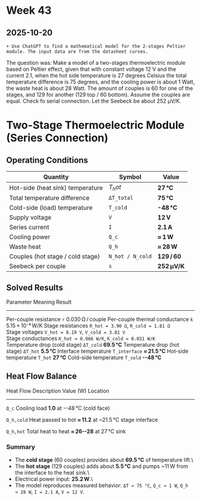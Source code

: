 # Week 43

## 2025-10-20 
    + Use ChatGPT to find a mathematical model for the 2-stages Peltier module. The input data are from the datasheet curves.

The question was: Make a model of a two-stages thermoelectric module based on Peltier effect, given that with constant voltage 12 V and the current 2.1, when the hot side temperature is 27 degrees Celsius the total temperature difference is 75 degrees, and the cooling power is about 1 Watt, the waste heat is about 28 Watt. The amount of couples is 60 for one of the stages, and 129 for another (129 top / 60 bottom). Assume the couples are equal. Check fo serial connection. Let the Seebeck be about 252 µV/K.
# Two-Stage Thermoelectric Module (Series Connection)

## Operating Conditions

| Quantity                          |      Symbol      |    Value    |
| ----------------------------------|------------------|-------------|
| Hot-side (heat sink) temperature  |    $`T_hot`$     |  **27 °C**  |
| Total temperature difference      |    `ΔT_total`    |  **75 °C**  |
| Cold-side (load) temperature      |     `T_cold`     | **-48 °C** |
| Supply voltage                    |       `V`        |   **12 V**  |
| Series current                    |       `I`        |  **2.1 A**  |
| Cooling power                     |      `Q_c`       |  **≈ 1 W**  |
| Waste heat                        |      `Q_h`       |  **≈ 28 W** |
| Couples (hot stage / cold stage)  | `N_hot / N_cold` | **129 / 60**|
| Seebeck per couple                |       `s`        | **252 µV/K**|

## Solved Results

  Parameter                        Meaning                                     Result
  -------------------------------- ------------------------------------------- ------------------
  Per-couple resistance            `r`                                         0.030 Ω / couple
  Per-couple thermal conductance   `k`                                         5.15 × 10⁻⁴ W/K
  Stage resistances                `R_hot = 3.90 Ω`, `R_cold = 1.81 Ω`         
  Stage voltages                   `V_hot = 8.19 V`, `V_cold = 3.81 V`         
  Stage conductances               `K_hot = 0.066 W/K`, `K_cold = 0.031 W/K`   
  Temperature drop (cold stage)    `ΔT_cold`                                   **69.5 °C**
  Temperature drop (hot stage)     `ΔT_hot`                                    **5.5 °C**
  Interface temperature            `T_interface`                               **≈ 21.5 °C**
  Hot-side temperature             `T_hot`                                     **27 °C**
  Cold-side temperature            `T_cold`                                    **--48 °C**

## Heat Flow Balance

  Heat Flow         Description          Value (W)        Location
  ----------------- -------------------- ---------------- ----------------
  `Q_c`             Cooling load         **1.0**          at --48 °C (cold
                                                          face)

  `Q_h,cold`        Heat passed to hot   **≈ 11.2**       at \~21.5 °C
                    stage                                 interface

  `Q_h,hot`         Total heat to heat   **≈ 26--28**     at 27 °C
                    sink                                  
### Summary

-   The **cold stage** (60 couples) provides about **69.5 °C** of
    temperature lift.\
-   The **hot stage** (129 couples) adds about **5.5 °C** and pumps
    \~11 W from the interface to the heat sink.\
-   Electrical power input: **25.2 W**.\
-   The model reproduces measured behavior: `ΔT ≈ 75 °C`, `Q_c ≈ 1 W`,
    `Q_h ≈ 28 W`, `I = 2.1 A`, `V = 12 V`.

